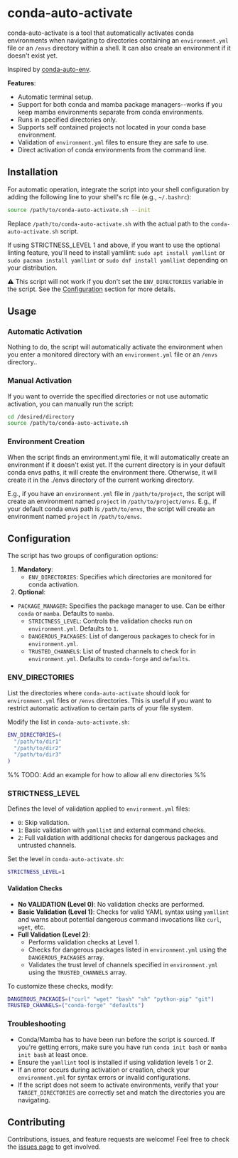 # conda-auto-activate

conda-auto-activate is a tool that automatically activates conda environments when navigating to directories containing an `environment.yml` file or an `/envs` directory within a shell. It can also create an environment if it doesn't exist yet.

Inspired by [conda-auto-env](https://github.com/chdoig/conda-auto-env).

**Features**:

- Automatic terminal setup.
- Support for both conda and mamba package managers--works if you keep mamba environments separate from conda environments.
- Runs in specified directories only.
- Supports self contained projects not located in your conda base environment.
- Validation of `environment.yml` files to ensure they are safe to use.
- Direct activation of conda environments from the command line.

## Installation

For automatic operation, integrate the script into your shell configuration by adding the following line to your shell's rc file (e.g., `~/.bashrc`):

```sh
source /path/to/conda-auto-activate.sh --init
```

Replace `/path/to/conda-auto-activate.sh` with the actual path to the `conda-auto-activate.sh` script.

If using STRICTNESS_LEVEL 1 and above, if you want to use the optional linting feature, you'll need to install yamllint: `sudo
apt install yamllint` or `sudo pacman install yamllint` or `sudo dnf install yamllint` depending on your distribution.

:warning: This script will not work if you don't set the `ENV_DIRECTORIES` variable in the script. See the [Configuration](#configuration) section for more details.

## Usage

### Automatic Activation

Nothing to do, the script will automatically activate the environment when you enter a monitored directory with an `environment.yml` file or an `/envs` directory..

### Manual Activation

If you want to override the specified directories or not use automatic activation, you can manually run the script:

```sh
cd /desired/directory
source /path/to/conda-auto-activate.sh
```

### Environment Creation

When the script finds an environment.yml file, it will automatically create an environment if it doesn't exist yet. If
the current directory is in your default conda envs paths, it will create the environment there. Otherwise, it will create it in the ./envs directory of the current working directory.

E.g., if you have an `environment.yml` file in `/path/to/project`, the script will create an environment named `project` in `/path/to/project/envs`.
E.g., if your default conda envs path is `/path/to/envs`, the script will create an environment named `project` in `/path/to/envs`.

## Configuration

The script has two groups of configuration options:

1. **Mandatory**:
   - `ENV_DIRECTORIES`: Specifies which directories are monitored for conda activation.
2. **Optional**:

- `PACKAGE_MANAGER`: Specifies the package manager to use. Can be either `conda` or `mamba`. Defaults to `mamba`.
  - `STRICTNESS_LEVEL`: Controls the validation checks run on `environment.yml`. Defaults to `1`.
  - `DANGEROUS_PACKAGES`: List of dangerous packages to check for in `environment.yml`.
  - `TRUSTED_CHANNELS`: List of trusted channels to check for in `environment.yml`. Defaults to `conda-forge` and `defaults`.

### ENV_DIRECTORIES

List the directories where `conda-auto-activate` should look for `environment.yml` files or `/envs` directories. This is useful if you want to restrict automatic activation to certain parts of your file system.

Modify the list in `conda-auto-activate.sh`:

```bash
ENV_DIRECTORIES=(
  "/path/to/dir1"
  "/path/to/dir2"
  "/path/to/dir3"
)
```

%% TODO: Add an example for how to allow all env directories %%

### STRICTNESS_LEVEL

Defines the level of validation applied to `environment.yml` files:

- `0`: Skip validation.
- `1`: Basic validation with `yamllint` and external command checks.
- `2`: Full validation with additional checks for dangerous packages and untrusted channels.

Set the level in `conda-auto-activate.sh`:

```bash
STRICTNESS_LEVEL=1
```

#### Validation Checks

- **No VALIDATION (Level 0)**: No validation checks are performed.
- **Basic Validation (Level 1)**: Checks for valid YAML syntax using `yamllint` and warns about potential dangerous command invocations like `curl`, `wget`, etc.
- **Full Validation (Level 2)**:
  - Performs validation checks at Level 1.
  - Checks for dangerous packages listed in `environment.yml` using the `DANGEROUS_PACKAGES` array.
  - Validates the trust level of channels specified in `environment.yml` using the `TRUSTED_CHANNELS` array.

To customize these checks, modify:

```bash
DANGEROUS_PACKAGES=("curl" "wget" "bash" "sh" "python-pip" "git")
TRUSTED_CHANNELS=("conda-forge" "defaults")
```

### Troubleshooting

- Conda/Mamba has to have been run before the script is sourced. If you're getting errors, make sure you have run `conda init bash` or `mamba init bash` at least once.
- Ensure the `yamllint` tool is installed if using validation levels 1 or 2.
- If an error occurs during activation or creation, check your `environment.yml` for syntax errors or invalid configurations.
- If the script does not seem to activate environments, verify that your `TARGET_DIRECTORIES` are correctly set and match the directories you are navigating.

## Contributing

Contributions, issues, and feature requests are welcome! Feel free to check the [issues page](https://github.com/stephanbrez/conda-auto-activate/issues) to get involved.
